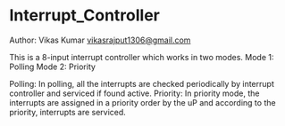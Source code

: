 # Interrupt_Controller
Author: Vikas Kumar <vikasrajput1306@gmail.com>

This is a 8-input interrupt controller which works in two modes.
Mode 1: Polling
Mode 2: Priority 

Polling: In polling, all the interrupts are checked periodically by interrupt controller
and serviced if found active.
Priority: In priority mode, the interrupts are assigned in a priority order by the uP and 
according to the priority, interrupts are serviced.
